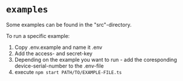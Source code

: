 # `examples`

Some examples can be found in the "src"-directory.

To run a specific example:
1. Copy .env.example and name it .env
2. Add the access- and secret-key
3. Depending on the example you want to run - add the coresponding device-serial-number to the .env-file 
4. execute `npm start PATH/TO/EXAMPLE-FILE.ts`

